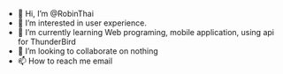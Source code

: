 - 👋 Hi, I’m @RobinThai
- 👀 I’m interested in user experience.
- 🌱 I’m currently learning Web programing, mobile application, using api for ThunderBird
- 💞️ I’m looking to collaborate on nothing
- 📫 How to reach me email

<!---
RobinThai/RobinThai is a ✨ special ✨ repository because its `README.md` (this file) appears on your GitHub profile.
You can click the Preview link to take a look at your changes.
--->

